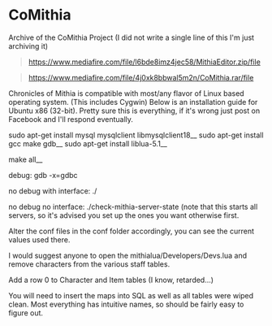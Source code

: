 # CoMithia
Archive of the CoMithia Project (I did not write a single line of this I'm just archiving it)

> https://www.mediafire.com/file/l6bde8imz4jec58/MithiaEditor.zip/file

> https://www.mediafire.com/file/4j0xk8bbwal5m2n/CoMithia.rar/file

Chronicles of Mithia is compatible with most/any flavor of Linux based operating system. (This includes Cygwin) Below is an installation guide for Ubuntu x86 (32-bit). Pretty sure this is everything, if it's wrong just post on Facebook and I'll respond eventually.
 
sudo apt-get install mysql mysqlclient libmysqlclient18__
sudo apt-get install gcc make gdb__
sudo apt-get install liblua-5.1__
 
make all__
 
debug:
gdb <server> -x=gdbc
 
no debug with interface:
./<server>
 
no debug no interface:
./check-mithia-server-state (note that this starts all servers, so it's advised you set up the ones you want otherwise first.
 
Alter the conf files in the conf folder accordingly, you can see the current values used there.
 
I would suggest anyone to open the mithialua/Developers/Devs.lua and remove characters from the various staff tables.
 
Add a row 0 to Character and Item tables (I know, retarded...)
 
You will need to insert the maps into SQL as well as all tables were wiped clean. Most everything has intuitive names, so should be fairly easy to figure out.
